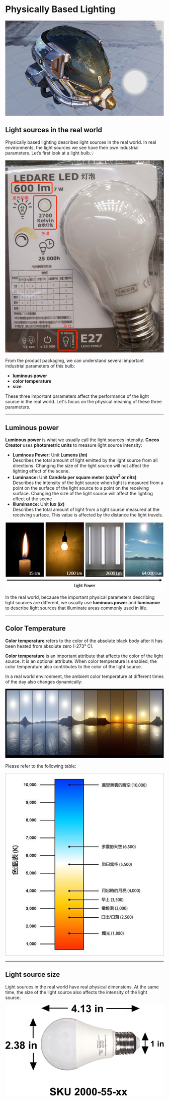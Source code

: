 # Physically Based Lighting

![pbr lighting](pbr-lighting.jpg)

## Light sources in the real world

Physically based lighting describes light sources in the real world. In real environments, the light sources we see have their own industrial parameters. Let’s first look at a light bulb.💡

![light bulb size](light-bulb.jpg)

From the product packaging, we can understand several important industrial parameters of this bulb:
- **luminous power**
- **color temperature**
- **size**

These three important parameters affect the performance of the light source in the real world. Let's focus on the physical meaning of these three parameters.

---

## Luminous power

**Luminous power** is what we usually call the light sources intensity. __Cocos Creator__ uses **photometric units** to measure light source intensity:
- **Luminous Power:** Unit **Lumens (*lm*)**<br>
   Describes the total amount of light emitted by the light source from all directions. Changing the size of the light source will not affect the lighting effect of the scene.
- **Luminance:** Unit **Candela per square meter (*cd/m<sup>2</sup>* or *nits*)**<br>
   Describes the intensity of the light source when light is measured from a point on the surface of the light source to a point on the receiving surface. Changing the size of the light source will affect the lighting effect of the scene
- **Illuminance:** Unit **lux (*lx*)**<br>
   Describes the total amount of light from a light source measured at the receiving surface. This value is affected by the distance the light travels.

![light power](light-power.jpg)

In the real world, because the important physical parameters describing light sources are different, we usually use **luminous power** and **luminance** to describe light sources that illuminate areas commonly used in life.

---

## Color Temperature

**Color temperature** refers to the color of the absolute black body after it has been heated from absolute zero (-273° C).

**Color temperature** is an important attribute that affects the color of the light source. It is an optional attribute. When color temperature is enabled, the color temperature also contributes to the color of the light source.

In a real world environment, the ambient color temperature at different times of the day also changes dynamically:<br>

![color temp of day](color-temp-of-day.jpg)

Please refer to the following table: <br>

![kelvin](kelvin.jpg)

---

## Light source size

Light sources in the real world have real physical dimensions. At the same time, the size of the light source also affects the intensity of the light source.

![light bulb size](light-bulb-size.png)
